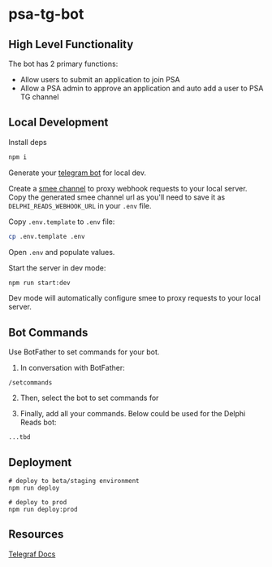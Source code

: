 # psa-tg-bot

## High Level Functionality

The bot has 2 primary functions:
- Allow users to submit an application to join PSA
- Allow a PSA admin to approve an application and auto add a user to PSA TG channel

## Local Development

Install deps

```bash
npm i
```

Generate your [telegram bot](https://core.telegram.org/bots/tutorial) for local dev.

Create a [smee channel](https://smee.io/new) to proxy webhook requests to your local server. Copy the generated smee channel url as you'll need to save it as `DELPHI_READS_WEBHOOK_URL` in your `.env` file.

Copy `.env.template` to `.env` file:

```bash
cp .env.template .env
```

Open `.env` and populate values.

Start the server in dev mode:

```bash
npm run start:dev
```

Dev mode will automatically configure smee to proxy requests to your local server.

## Bot Commands

Use BotFather to set commands for your bot.

1. In conversation with BotFather:

```
/setcommands
```

2. Then, select the bot to set commands for

3. Finally, add all your commands. Below could be used for the Delphi Reads bot:

```
...tbd
```

## Deployment


```
# deploy to beta/staging environment
npm run deploy

# deploy to prod
npm run deploy:prod
```

## Resources

[Telegraf Docs](https://github.com/feathers-studio/telegraf-docs)
